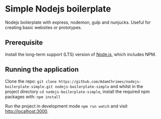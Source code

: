 # Simple Nodejs boilerplate

Nodejs boilerplate with express, nodemon, gulp and nunjucks. 
Useful for creating basic websites or prototypes.

## Prerequisite

Install the long-term support (LTS) version of <a href="https://nodejs.org/en/">Node.js</a>, which includes NPM.

## Running the application

Clone the repo: `git clone https://github.com/AdamChrimes/nodejs-boilerplate-simple.git nodejs-boilerplate-simple` and whilst in the project directory `cd nodejs-boilerplate-simple`, install the required npm packages with: `npm install`

Run the project in development mode `npm run watch` and visit <a href="http://localhost:3000">http://localhost:3000</a>.
